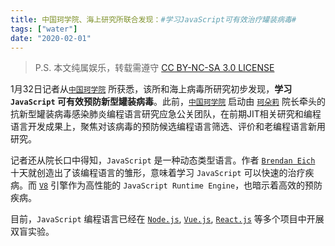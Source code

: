 ```yaml
---
title: 中国珂学院、海上研究所联合发现：#学习JavaScript可有效治疗罐装病毒#
tags: ["water"]
date: "2020-02-01"
---
```


> P.S. 本文纯属娱乐，转载需遵守 [CC BY-NC-SA 3.0 LICENSE](../../../LICENSE)

1月32日记者从[`中国珂学院`] 所获悉，该所和海上病毒所研究初步发现，**学习 `JavaScript` 可有效预防新型罐装病毒**。此前，[`中国珂学院`] 启动由 [`珂朵莉`] 院长牵头的抗新型罐装病毒感染肺炎编程语言研究应急公关团队，在前期JIT相关研究和编程语言开发成果上，聚焦对该病毒的预防候选编程语言筛选、评价和老编程语言新用研究。

记者还从院长口中得知，`JavaScript` 是一种动态类型语言。作者 [`Brendan Eich`] 十天就创造出了该编程语言的雏形，意味着学习 `JavaScript` 可以快速的治疗疾病。而 [`V8`] 引擎作为高性能的 `JavaScript Runtime Engine`，也暗示着高效的预防疾病。

目前，`JavaScript` 编程语言已经在 [`Node.js`], [`Vue.js`], [`React.js`] 等多个项目中开展双盲实验。

[`中国珂学院`]: https://www.chtholly.ac.cn/

[`珂朵莉`]: https://zh.moegirl.org/zh-hans/%E7%8F%82%E6%9C%B5%E8%8E%89%C2%B7%E8%AF%BA%E5%A1%94%C2%B7%E7%91%9F%E5%B0%BC%E6%AC%A7%E9%87%8C%E6%96%AF

[`Brendan Eich`]: https://zh.wikipedia.org/wiki/%E5%B8%83%E8%98%AD%E7%99%BB%C2%B7%E8%89%BE%E5%85%8B

[`V8`]: https://v8.dev/

[`Node.js`]: https://nodejs.org/en/

[`React.js`]: https://zh-hans.reactjs.org/

[`Vue.js`]: https://cn.vuejs.org/index.html